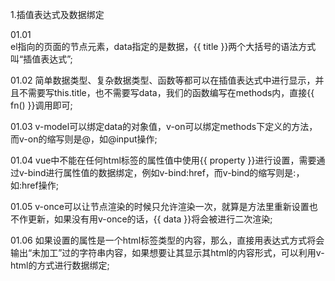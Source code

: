 1.插值表达式及数据绑定

01.01  
el指向的页面的节点元素，data指定的是数据，{{ title }}两个大括号的语法方式叫“插值表达式”;

01.02
简单数据类型、复杂数据类型、函数等都可以在插值表达式中进行显示，并且不需要写this.title，也不需要写data，我们的函数编写在methods内，直接{{ fn() }}调用即可;

01.03
v-model可以绑定data的对象值，v-on可以绑定methods下定义的方法，而v-on的缩写则是@，如@input操作;

01.04
vue中不能在任何html标签的属性值中使用{{ property }}进行设置，需要通过v-bind进行属性值的数据绑定，例如v-bind:href，而v-bind的缩写则是:，如:href操作;

01.05
v-once可以让节点渲染的时候只允许渲染一次，就算是方法里重新设置也不作更新，如果没有用v-once的话，{{ data }}将会被进行二次渲染;

01.06
如果设置的属性是一个html标签类型的内容，那么，直接用表达式方式将会输出“未加工”过的字符串内容，如果想要让其显示其html的内容形式，可以利用v-html的方式进行数据绑定;
